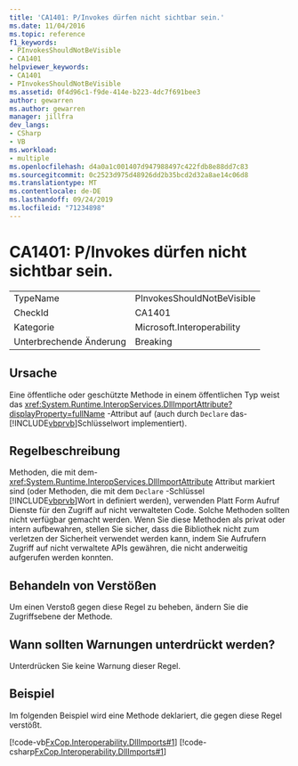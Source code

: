 ```yaml
---
title: 'CA1401: P/Invokes dürfen nicht sichtbar sein.'
ms.date: 11/04/2016
ms.topic: reference
f1_keywords:
- PInvokesShouldNotBeVisible
- CA1401
helpviewer_keywords:
- CA1401
- PInvokesShouldNotBeVisible
ms.assetid: 0f4d96c1-f9de-414e-b223-4dc7f691bee3
author: gewarren
ms.author: gewarren
manager: jillfra
dev_langs:
- CSharp
- VB
ms.workload:
- multiple
ms.openlocfilehash: d4a0a1c001407d947988497c422fdb8e88dd7c83
ms.sourcegitcommit: 0c2523d975d48926dd2b35bcd2d32a8ae14c06d8
ms.translationtype: MT
ms.contentlocale: de-DE
ms.lasthandoff: 09/24/2019
ms.locfileid: "71234898"
---
```

# <a name="ca1401-pinvokes-should-not-be-visible"></a>CA1401: P/Invokes dürfen nicht sichtbar sein.

|||
|-|-|
|TypeName|PInvokesShouldNotBeVisible|
|CheckId|CA1401|
|Kategorie|Microsoft.Interoperability|
|Unterbrechende Änderung|Breaking|

## <a name="cause"></a>Ursache
Eine öffentliche oder geschützte Methode in einem öffentlichen Typ weist das <xref:System.Runtime.InteropServices.DllImportAttribute?displayProperty=fullName> -Attribut auf (auch durch `Declare` das- [!INCLUDE[vbprvb](../code-quality/includes/vbprvb_md.md)]Schlüsselwort implementiert).

## <a name="rule-description"></a>Regelbeschreibung
Methoden, die mit dem- <xref:System.Runtime.InteropServices.DllImportAttribute> Attribut markiert sind (oder Methoden, die mit dem `Declare` -Schlüssel [!INCLUDE[vbprvb](../code-quality/includes/vbprvb_md.md)]Wort in definiert werden), verwenden Platt Form Aufruf Dienste für den Zugriff auf nicht verwalteten Code. Solche Methoden sollten nicht verfügbar gemacht werden. Wenn Sie diese Methoden als privat oder intern aufbewahren, stellen Sie sicher, dass die Bibliothek nicht zum verletzen der Sicherheit verwendet werden kann, indem Sie Aufrufern Zugriff auf nicht verwaltete APIs gewähren, die nicht anderweitig aufgerufen werden konnten.

## <a name="how-to-fix-violations"></a>Behandeln von Verstößen
Um einen Verstoß gegen diese Regel zu beheben, ändern Sie die Zugriffsebene der Methode.

## <a name="when-to-suppress-warnings"></a>Wann sollten Warnungen unterdrückt werden?
Unterdrücken Sie keine Warnung dieser Regel.

## <a name="example"></a>Beispiel
Im folgenden Beispiel wird eine Methode deklariert, die gegen diese Regel verstößt.

[!code-vb[FxCop.Interoperability.DllImports#1](../code-quality/codesnippet/VisualBasic/ca1401-p-invokes-should-not-be-visible_1.vb)]
[!code-csharp[FxCop.Interoperability.DllImports#1](../code-quality/codesnippet/CSharp/ca1401-p-invokes-should-not-be-visible_1.cs)]